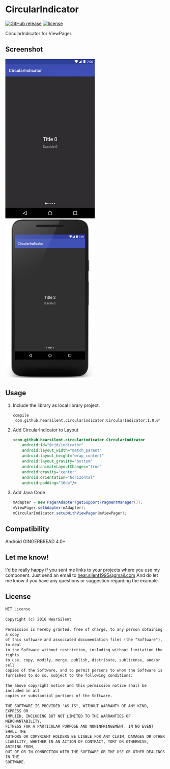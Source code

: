 # CircularIndicator
[![GitHub release](https://img.shields.io/github/release/hearsilent/CircularIndicator.svg?maxAge=2592000)](https://github.com/hearsilent/CircularIndicator)
[![license](https://img.shields.io/github/license/hearsilent/CircularIndicator.svg?maxAge=2592000)](https://github.com/hearsilent/CircularIndicator/blob/master/LICENSE)

CircularIndicator for ViewPager.

## Screenshot
<img src="https://raw.githubusercontent.com/hearsilent/CircularIndicator/master/screenshots/screenrecord.gif" height="500">

<img src="https://raw.githubusercontent.com/hearsilent/CircularIndicator/master/screenshots/device-2016-10-13-150043.png" height="500">

## Usage

1. Include the library as local library project.
    ```
    compile 'com.github.hearsilent.circularindicator:CircularIndicator:1.0.0'
    ```

2. Add CircularIndicator to Layout
    ```xml
    <com.github.hearsilent.circularindicator.CircularIndicator
        android:id="@+id/indicator"
        android:layout_width="match_parent"
        android:layout_height="wrap_content"
        android:layout_gravity="bottom"
        android:animateLayoutChanges="true"
        android:gravity="center"
        android:orientation="horizontal"
        android:padding="16dp"/>
    ```
    
3. Add Java Code
    ```java
    mAdapter = new PagerAdapter(getSupportFragmentManager());
    mViewPager.setAdapter(mAdapter);
    mCircularIndicator.setupWithViewPager(mViewPager);
    ```

## Compatibility

Android GINGERBREAD 4.0+

## Let me know!

I'd be really happy if you sent me links to your projects where you use my component. Just send an email to hear.silent1995@gmail.com And do let me know if you have any questions or suggestion regarding the example. 

## License

    MIT License

    Copyright (c) 2016 HearSilent

    Permission is hereby granted, free of charge, to any person obtaining a copy
    of this software and associated documentation files (the "Software"), to deal
    in the Software without restriction, including without limitation the rights
    to use, copy, modify, merge, publish, distribute, sublicense, and/or sell
    copies of the Software, and to permit persons to whom the Software is
    furnished to do so, subject to the following conditions:

    The above copyright notice and this permission notice shall be included in all
    copies or substantial portions of the Software.

    THE SOFTWARE IS PROVIDED "AS IS", WITHOUT WARRANTY OF ANY KIND, EXPRESS OR
    IMPLIED, INCLUDING BUT NOT LIMITED TO THE WARRANTIES OF MERCHANTABILITY,
    FITNESS FOR A PARTICULAR PURPOSE AND NONINFRINGEMENT. IN NO EVENT SHALL THE
    AUTHORS OR COPYRIGHT HOLDERS BE LIABLE FOR ANY CLAIM, DAMAGES OR OTHER
    LIABILITY, WHETHER IN AN ACTION OF CONTRACT, TORT OR OTHERWISE, ARISING FROM,
    OUT OF OR IN CONNECTION WITH THE SOFTWARE OR THE USE OR OTHER DEALINGS IN THE
    SOFTWARE.
